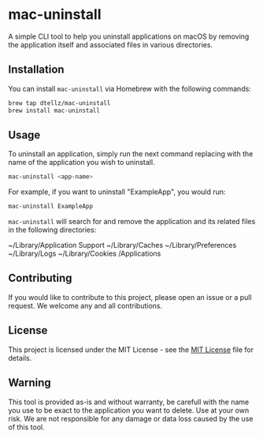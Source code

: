 # mac-uninstall

A simple CLI tool to help you uninstall applications on macOS by removing the application itself and associated files in various directories.

## Installation

You can install `mac-uninstall` via Homebrew with the following commands:

```bash
brew tap dtellz/mac-uninstall
brew install mac-uninstall
```

## Usage

To uninstall an application, simply run the next command replacing <app-name> with the name of the application you wish to uninstall.

```bash
mac-uninstall <app-name>
```

For example, if you want to uninstall "ExampleApp", you would run:

```bash
mac-uninstall ExampleApp
```

`mac-uninstall` will search for and remove the application and its related files in the following directories:

~/Library/Application Support
~/Library/Caches
~/Library/Preferences
~/Library/Logs
~/Library/Cookies
/Applications

## Contributing

If you would like to contribute to this project, please open an issue or a pull request. We welcome any and all contributions.

## License

This project is licensed under the MIT License - see the [MIT License](https://opensource.org/licenses/MIT) file for details.

## Warning

This tool is provided as-is and without warranty, be carefull with the name you use to be exact to the application you want to delete. Use at your own risk. We are not responsible for any damage or data loss caused by the use of this tool.
